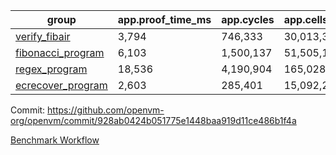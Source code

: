 | group | app.proof_time_ms | app.cycles | app.cells_used | leaf.proof_time_ms | leaf.cycles | leaf.cells_used |
| -- | -- | -- | -- | -- | -- | -- |
| [verify_fibair](https://github.com/openvm-org/openvm/blob/benchmark-results/benchmarks/verify_fibair-928ab0424b051775e1448baa919d11ce486b1f4a.md) | 3,794 |  746,333 |  30,013,314 |- | - | - |
| [fibonacci_program](https://github.com/openvm-org/openvm/blob/benchmark-results/benchmarks/fibonacci-928ab0424b051775e1448baa919d11ce486b1f4a.md) | 6,103 |  1,500,137 |  51,505,102 | 15,266 |  3,172,014 |  128,865,487 |
| [regex_program](https://github.com/openvm-org/openvm/blob/benchmark-results/benchmarks/regex-928ab0424b051775e1448baa919d11ce486b1f4a.md) | 18,536 |  4,190,904 |  165,028,173 | 30,673 |  6,520,406 |  291,272,779 |
| [ecrecover_program](https://github.com/openvm-org/openvm/blob/benchmark-results/benchmarks/ecrecover-928ab0424b051775e1448baa919d11ce486b1f4a.md) | 2,603 |  285,401 |  15,092,297 | 42,920 |  9,663,304 |  440,558,376 |


Commit: https://github.com/openvm-org/openvm/commit/928ab0424b051775e1448baa919d11ce486b1f4a

[Benchmark Workflow](https://github.com/openvm-org/openvm/actions/runs/12695112036)
